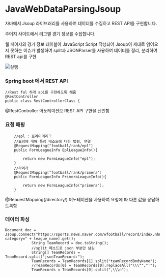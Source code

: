 # JavaWebDataParsingJsoup
자바에서 Jsoup 라이브러리를 사용하여 데이터를 수집하고 REST API를 구현합니다.

주어지 사이트에서 리그별 경기 정보를 수집합니다.

웹 페이지의 경기 정보 테이블이 JavaScript Script 작성되어 Jsoup이 제대로 읽어오지 못하는 이슈가 발생하여
split과 JSONParser를 사용하여 데이터를 정리, 분리하여 REST api를 구현

![실행](https://user-images.githubusercontent.com/22079767/54603829-ab369700-4a88-11e9-8e21-4a30922f9ebe.png)

### Spring boot 에서 REST API
~~~
//Rest ful 하게 api를 구현하도록 해줌
@RestController
public class RestControllerClass {
~~~
@RestController 어노테이션으 REST API 구현을 선언함

### 요청 매핑
~~~
    //epl : 프리미어리그
    //요청에 대해 특정 메소드에 대한 맵핑, 연결
    @RequestMapping("football/rank/epl")
    public FormLeagueInfo EplLeagueInfo(){

        return new FormLeagueInfo("epl");
    }
    //라리가
    @RequestMapping("football/rank/primera")
    public FormLeagueInfo PrimeraLeagueInfo(){

        return new FormLeagueInfo("primera");
    }
~~~
@ReauestMapping(/directory/) 어노테이션을 사용하여 요청에 따 다른 값을 응답하도록함

### 데이터 파싱
~~~
Document doc = Jsoup.connect("https://sports.news.naver.com/wfootball/record/index.nhn?category=" + league_name).get();
            String TeamRecord = doc.toString();
            //split 메소드로 json 부분만 남김
            String[] TeamRecords = TeamRecord.split("jsonTeamRecord:");
            TeamRecords = TeamRecords[1].split("teamRecordBodyName");
            //TeamRecords[0] = TeamRecords[0].replaceAll("\\\"","'");
            TeamRecords = TeamRecords[0].split(",\\\n");
~~~
